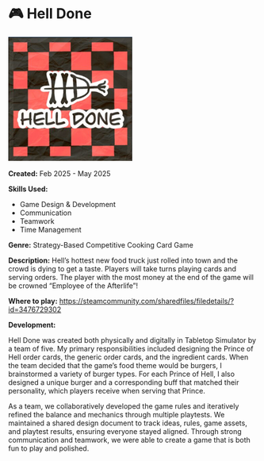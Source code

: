 # 🎮 Hell Done
<img src="Images and Videos/Hell Done Logo.png" alt="Hell Done Logo" width = 250>

**Created:** Feb 2025 - May 2025

**Skills Used:** 
- Game Design & Development
- Communication
- Teamwork
- Time Management

**Genre:** Strategy-Based Competitive Cooking Card Game

**Description:** Hell’s hottest new food truck just rolled into town and the crowd is dying to get a taste. Players will take turns playing cards and serving orders. The player with the most money at the end of the game will be crowned “Employee of the Afterlife”!

**Where to play:**  <a href="https://steamcommunity.com/sharedfiles/filedetails/?id=3476729302">https://steamcommunity.com/sharedfiles/filedetails/?id=3476729302</a>

**Development:** 

Hell Done was created both physically and digitally in Tabletop Simulator by a team of five. My primary responsibilities included designing the Prince of Hell order cards, the generic order cards, and the ingredient cards. When the team decided that the game’s food theme would be burgers, I brainstormed a variety of burger types. For each Prince of Hell, I also designed a unique burger and a corresponding buff that matched their personality, which players receive when serving that Prince. 

As a team, we collaboratively developed the game rules and iteratively refined the balance and mechanics through multiple playtests. We maintained a shared design document to track ideas, rules, game assets, and playtest results, ensuring everyone stayed aligned. Through strong communication and teamwork, we were able to create a game that is both fun to play and polished.
